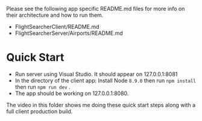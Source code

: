 Please see the following app specific README.md files for more info on their architecture and how to run them.
* FlightSearcherClient/README.md
* FlightSearcherServer/Airports/README.md

# Quick Start
* Run server using Visual Studio. It should appear on 127.0.0.1:8081
* In the directory of the client app: Install Node `8.9.0` then run `npm install` then run `npm run dev` .
* The app should be working on 127.0.0.1:8080. 

The video in this folder shows me doing these quick start steps along with a full client production build.